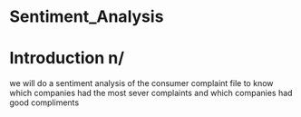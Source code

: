 # Sentiment_Analysis
# Introduction  n/
we will do a sentiment analysis of the consumer complaint file to know which companies had the most sever complaints and which companies had good compliments 
